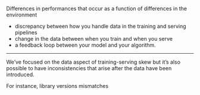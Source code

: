 
Differences in performances that occur as a function of differences in the environment

- discrepancy between how you handle data in the training and serving pipelines
- change in the data between when you train and when you serve
- a feedback loop between your model and your algorithm.

---

We’ve focused on the data aspect of training-serving skew but it’s also possible to have inconsistencies that arise after the data have been introduced.

For instance, library versions mismatches

